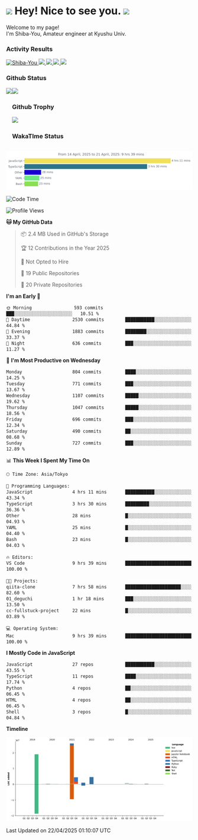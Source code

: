 <h1>
  <img src="https://emojis.slackmojis.com/emojis/images/1531849430/4246/blob-sunglasses.gif?1531849430" width="30"/> 
  Hey! Nice to see you.
  <img src="https://emojis.slackmojis.com/emojis/images/1531849430/4246/blob-sunglasses.gif?1531849430" width="30"/> 
</h1>
<p>
  Welcome to my page! <br />
  I'm Shiba-You, Amateur engineer at Kyushu Univ.
</p>


<h3>
  Activity Results
</h3>
<p align="left"> 
  <!--   GitHub  -->
  <a href="https://github.com/Shiba-You/Shiba-You/">
    <img src="https://komarev.com/ghpvc/?username=Shiba-You" alt="Shiba-You" />
  </a>
  <a href="https://github.com/Shiba-You">
    <img height="20" src="https://img.shields.io/github/followers/Shiba-You?label=follow&logo=github&style=flat" />
  </a>
  
  <!-- Qiita -->
  <a href="http://qiita.com/Shiba-You">
    <img height="20" src="https://qiita-badge.apiapi.app/s/Shiba-You/posts.svg" />
  </a>
  <a href="http://qiita.com/Shiba-You">
    <img height="20" src="https://qiita-badge.apiapi.app/s/Shiba-You/contributions.svg" />
  </a>
  <a href="http://qiita.com/Shiba-You">
    <img height="20" src="https://qiita-badge.apiapi.app/s/Shiba-You/followers.svg" />
  </a>
</p>


<h3>
  Github Status
</h3>
<div>
  <img height="170" align="left" src="https://github-readme-stats.vercel.app/api?username=Shiba-You&theme=tokyonight" />
  <img height="170" src="https://github-readme-stats.vercel.app/api/top-langs/?username=Shiba-You&theme=tokyonight&layout=compact" />
</div>

<h3>
  Github Trophy
</h3>
<div>
  <img width="800" src="https://github-profile-trophy.vercel.app/?username=Shiba-You&theme=tokyonight" />
</div>


<h3>
  WakaTIme Status
</h3>
<img src="https://github.com/Shiba-You/Shiba-You/blob/main/images/stat.svg" alt="Shiba-You WakaTime Activity"/>

<!--START_SECTION:waka-->
![Code Time](http://img.shields.io/badge/Code%20Time-1%2C075%20hrs%2029%20mins-blue)

![Profile Views](http://img.shields.io/badge/Profile%20Views-0-blue)

**🐱 My GitHub Data** 

> 📦 2.4 MB Used in GitHub's Storage 
 > 
> 🏆 12 Contributions in the Year 2025
 > 
> 🚫 Not Opted to Hire
 > 
> 📜 19 Public Repositories 
 > 
> 🔑 20 Private Repositories 
 > 
**I'm an Early 🐤** 

```text
🌞 Morning                593 commits         ███░░░░░░░░░░░░░░░░░░░░░░   10.51 % 
🌆 Daytime                2530 commits        ███████████░░░░░░░░░░░░░░   44.84 % 
🌃 Evening                1883 commits        ████████░░░░░░░░░░░░░░░░░   33.37 % 
🌙 Night                  636 commits         ███░░░░░░░░░░░░░░░░░░░░░░   11.27 % 
```
📅 **I'm Most Productive on Wednesday** 

```text
Monday                   804 commits         ████░░░░░░░░░░░░░░░░░░░░░   14.25 % 
Tuesday                  771 commits         ███░░░░░░░░░░░░░░░░░░░░░░   13.67 % 
Wednesday                1107 commits        █████░░░░░░░░░░░░░░░░░░░░   19.62 % 
Thursday                 1047 commits        █████░░░░░░░░░░░░░░░░░░░░   18.56 % 
Friday                   696 commits         ███░░░░░░░░░░░░░░░░░░░░░░   12.34 % 
Saturday                 490 commits         ██░░░░░░░░░░░░░░░░░░░░░░░   08.68 % 
Sunday                   727 commits         ███░░░░░░░░░░░░░░░░░░░░░░   12.89 % 
```


📊 **This Week I Spent My Time On** 

```text
🕑︎ Time Zone: Asia/Tokyo

💬 Programming Languages: 
JavaScript               4 hrs 11 mins       ███████████░░░░░░░░░░░░░░   43.34 % 
TypeScript               3 hrs 30 mins       █████████░░░░░░░░░░░░░░░░   36.36 % 
Other                    28 mins             █░░░░░░░░░░░░░░░░░░░░░░░░   04.93 % 
YAML                     25 mins             █░░░░░░░░░░░░░░░░░░░░░░░░   04.40 % 
Bash                     23 mins             █░░░░░░░░░░░░░░░░░░░░░░░░   04.03 % 

🔥 Editors: 
VS Code                  9 hrs 39 mins       █████████████████████████   100.00 % 

🐱‍💻 Projects: 
qiita-clone              7 hrs 58 mins       █████████████████████░░░░   82.60 % 
01_deguchi               1 hr 18 mins        ███░░░░░░░░░░░░░░░░░░░░░░   13.50 % 
cc-fullstuck-project     22 mins             █░░░░░░░░░░░░░░░░░░░░░░░░   03.89 % 

💻 Operating System: 
Mac                      9 hrs 39 mins       █████████████████████████   100.00 % 
```

**I Mostly Code in JavaScript** 

```text
JavaScript               27 repos            ███████████░░░░░░░░░░░░░░   43.55 % 
TypeScript               11 repos            ████░░░░░░░░░░░░░░░░░░░░░   17.74 % 
Python                   4 repos             ██░░░░░░░░░░░░░░░░░░░░░░░   06.45 % 
HTML                     4 repos             ██░░░░░░░░░░░░░░░░░░░░░░░   06.45 % 
Shell                    3 repos             █░░░░░░░░░░░░░░░░░░░░░░░░   04.84 % 
```



**Timeline**

![Lines of Code chart](https://raw.githubusercontent.com/Shiba-You/Shiba-You/main/assets/bar_graph.png)


 Last Updated on 22/04/2025 01:10:07 UTC
<!--END_SECTION:waka-->
